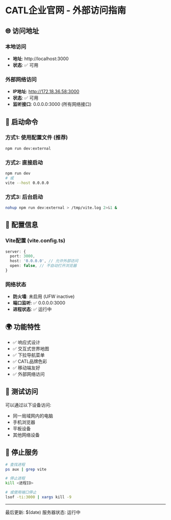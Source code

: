 # CATL企业官网 - 外部访问指南

## 🌐 访问地址

### 本地访问
- **地址**: http://localhost:3000
- **状态**: ✅ 可用

### 外部网络访问
- **IP地址**: http://172.18.36.58:3000
- **状态**: ✅ 可用
- **监听接口**: 0.0.0.0:3000 (所有网络接口)

## 🚀 启动命令

### 方式1: 使用配置文件 (推荐)
```bash
npm run dev:external
```

### 方式2: 直接启动
```bash
npm run dev
# 或
vite --host 0.0.0.0
```

### 方式3: 后台启动
```bash
nohup npm run dev:external > /tmp/vite.log 2>&1 &
```

## 🔧 配置信息

### Vite配置 (vite.config.ts)
```typescript
server: {
  port: 3000,
  host: '0.0.0.0', // 允许外部访问
  open: false, // 不自动打开浏览器
}
```

### 网络状态
- **防火墙**: 未启用 (UFW inactive)
- **端口监听**: ✅ 0.0.0.0:3000
- **进程状态**: ✅ 运行中

## 🌍 功能特性

- ✅ 响应式设计
- ✅ 交互式世界地图
- ✅ 下拉导航菜单
- ✅ CATL品牌色彩
- ✅ 移动端友好
- ✅ 外部网络访问

## 📱 测试访问

可以通过以下设备访问:
- 同一局域网内的电脑
- 手机浏览器
- 平板设备
- 其他网络设备

## 🛑 停止服务

```bash
# 查找进程
ps aux | grep vite

# 停止进程
kill <进程ID>

# 或使用端口停止
lsof -ti:3000 | xargs kill -9
```

---
最后更新: $(date)
服务器状态: 运行中